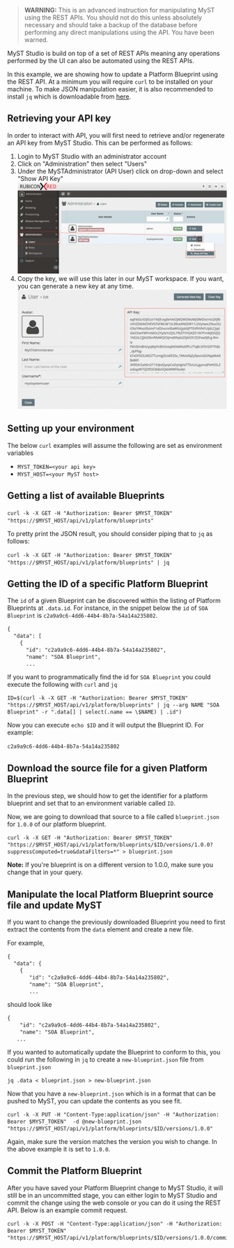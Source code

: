 > **WARNING:** This is an advanced instruction for manipulating MyST using the REST APIs. You should not do this unless absolutely necessary and should take a backup of the database before performing any direct manipulations using the API. You have been warned.

MyST Studio is build on top of a set of REST APIs meaning any operations performed by the UI can also be automated using the REST APIs.

In this example, we are showing how to update a Platform Blueprint using the REST API. At a minimum you will require `curl` to be installed on your machine. To make JSON manipulation easier, it is also recommended to install `jq` which is downloadable from [here](https://stedolan.github.io/jq/download/).

## Retrieving your API key

In order to interact with API, you will first need to retrieve and/or regenerate an API key from MyST Studio. This can be performed as follows:
1. Login to MyST Studio with an administrator account
2. Click on "Administration" then select "Users"
3. Under the MySTAdministrator \(API User\) click on drop-down and select "Show API Key"
![](img/howto-patch-rollstart-1.show-api-key.png)
4. Copy the key, we will use this later in our MyST workspace. If you want, you can generate a new key at any time.
![](img/howto-patch-rollstart-2.api-key-view.png)

## Setting up your environment

The below `curl` examples will assume the following are set as environment variables
 * `MYST_TOKEN=<your api key>`
 * `MYST_HOST=<your MyST host>`

## Getting a list of available Blueprints

`curl -k -X GET -H "Authorization: Bearer $MYST_TOKEN"  "https://$MYST_HOST/api/v1/platform/blueprints"`

To pretty print the JSON result, you should consider piping that to `jq` as follows:

`curl -k -X GET -H "Authorization: Bearer $MYST_TOKEN"  "https://$MYST_HOST/api/v1/platform/blueprints" | jq`

## Getting the ID of a specific Platform Blueprint

The `id` of a given Blueprint can be discovered within the listing of Platform Blueprints at `.data.id`. For instance, in the snippet below the `id` of `SOA Blueprint` is `c2a9a9c6-4dd6-44b4-8b7a-54a14a235802`.

```
{
  "data": [
    {
      "id": "c2a9a9c6-4dd6-44b4-8b7a-54a14a235802",
      "name": "SOA Blueprint",
      ...
```      

If you want to programmatically find the id for `SOA Blueprint` you could execute the following with `curl` and `jq`

```
ID=$(curl -k -X GET -H "Authorization: Bearer $MYST_TOKEN"  "https://$MYST_HOST/api/v1/platform/blueprints" | jq --arg NAME "SOA Blueprint" -r ".data[] | select(.name == \$NAME) | .id")
```

Now you can execute `echo $ID` and it will output the Blueprint ID. For example:

`c2a9a9c6-4dd6-44b4-8b7a-54a14a235802`

## Download the source file for a given Platform Blueprint

In the previous step, we should how to get the identifier for a platform blueprint and set that to an environment variable called `ID`.

Now, we are going to download that source to a file called `blueprint.json` for `1.0.0` of our platform blueprint.

```
curl -k -X GET -H "Authorization: Bearer $MYST_TOKEN"  "https://$MYST_HOST/api/v1/platform/blueprints/$ID/versions/1.0.0?suppressComputed=true&dataFilters=*" > blueprint.json
```

**Note:** If you're blueprint is on a different version to 1.0.0, make sure you change that in your query. 

## Manipulate the local Platform Blueprint source file and update MyST

If you want to change the previously downloaded Blueprint you need to first extract the contents from the `data` element and create a new file.

For example,
```
{
  "data": {
    {
       "id": "c2a9a9c6-4dd6-44b4-8b7a-54a14a235802",
       "name": "SOA Blueprint",
       ...
```
should look like
```
{
    "id": "c2a9a9c6-4dd6-44b4-8b7a-54a14a235802",
    "name": "SOA Blueprint",
   ...
```

If you wanted to automatically update the Blueprint to conform to this, you could run the following in `jq` to create a `new-blueprint.json` file from `blueprint.json`
```
jq .data < blueprint.json > new-blueprint.json
```

Now that you have a `new-blueprint.json` which is in a format that can be pushed to MyST, you can update the contents as you see fit.

```
curl -k -X PUT -H "Content-Type:application/json" -H "Authorization: Bearer $MYST_TOKEN"  -d @new-blueprint.json "https://$MYST_HOST/api/v1/platform/blueprints/$ID/versions/1.0.0"
```

Again, make sure the version matches the version you wish to change. In the above example it is set to `1.0.0`.

## Commit the Platform Blueprint

After you have saved your Platform Blueprint change to MyST Studio, it will still be in an uncommitted stage, you can either login to MyST Studio and commit the change using the web console or you can do it using the REST API. Below is an example commit request.

```
curl -k -X POST -H "Content-Type:application/json" -H "Authorization: Bearer $MYST_TOKEN"  "https://$MYST_HOST/api/v1/platform/blueprints/$ID/versions/1.0.0/commit"
```